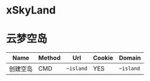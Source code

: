 # xSkyLand
# 云梦空岛




|Name|Method|Url|Cookie|Domain|
|-|-|-|-|-|
|创建空岛|CMD|`~island`|YES|`~island`
